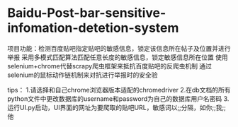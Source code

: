 # Baidu-Post-bar-sensitive-infomation-detetion-system
项目功能：检测百度贴吧指定贴吧的敏感信息，锁定该信息所在帖子及位置并进行举报
采用多模式匹配算法匹配任意长度的敏感信息，锁定敏感信息所在位置
使用selenium+chrome代替scrapy爬虫框架来抵抗百度贴吧的反爬虫机制
通过selenium的鼠标动作链机制来对抗进行举报时的安全验

tips：
1.请选择和自己chrome浏览器版本适配的chromedriver
2.在db文档的所有python文件中更改数据库的username和password为自己的数据库用户名密码
3.运行UI.py启动，UI界面的网址为要爬取的贴吧URL，敏感词以;;分隔，如你;;我;;他

